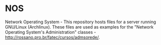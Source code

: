 # NOS
Network Operating System - This repository hosts files for a server running GNU/Linux (Archlinux). These files are used as examples for the "Network Operating System's Administration" classes - http://rossano.pro.br/fatec/cursos/admsorede/.
